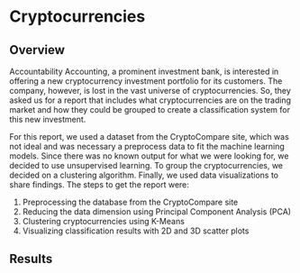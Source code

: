 # Cryptocurrencies

## Overview
Accountability Accounting, a prominent investment bank, is interested in offering a new cryptocurrency investment portfolio for its customers. The company, however, is lost in the vast universe of cryptocurrencies. So, they asked us for a report that includes what cryptocurrencies are on the trading market and how they could be grouped to create a classification system for this new investment.

For this report, we used a dataset from the CryptoCompare site, which was not ideal and was necessary a preprocess data to fit the machine learning models. Since there was no known output for what we were looking for, we decided to use unsupervised learning. To group the cryptocurrencies, we decided on a clustering algorithm. Finally, we used data visualizations to share findings. The steps to get the report were:

  1. Preprocessing the database from the CryptoCompare site
  2. Reducing the data dimension using Principal Component Analysis (PCA)
  3. Clustering cryptocurrencies using K-Means
  4. Visualizing classification results with 2D and 3D scatter plots

## Results

